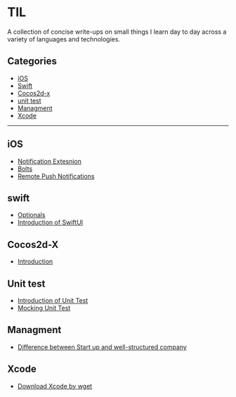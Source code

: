 # TIL

A collection of concise write-ups on small things I learn day to day across a
variety of languages and technologies.

## Categories

* [iOS](iOS)
* [Swift](swift)
* [Cocos2d-x](Cocos2d-x)
* [unit test](unit%20test)
* [Managment](Managment)
* [Xcode](xcode)



---


## iOS

- [Notification Extesnion](iOS/NotificationService.md)
- [Bolts](iOS/Bolts.md)
- [Remote Push Notifications](iOS/Remote%20Push%20Notification.md)


## swift
- [Optionals](swift/Optionals.md)
- [Introduction of SwiftUI](swift/introduction_of_swiftui.md)

## Cocos2d-X
- [Introduction](Cocos2d-x/Introduction.md)

## Unit test
- [Introduction of Unit Test](UnitTest/Introduction%20To%20Unit%20Test.md)
- [Mocking Unit Test](Unit%20Test/mocking.md)


## Managment
- [Difference between Start up and well-structured company](Managment/start-up-large-company.md)

## Xcode
- [Download Xcode by wget](xcode/download-xcode-using-wget.md)
